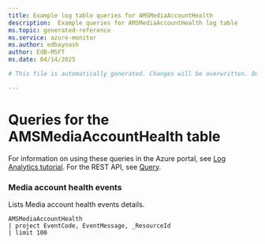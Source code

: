 ```yaml
---
title: Example log table queries for AMSMediaAccountHealth
description:  Example queries for AMSMediaAccountHealth log table
ms.topic: generated-reference
ms.service: azure-monitor
ms.author: edbaynash
author: EdB-MSFT
ms.date: 04/14/2025

# This file is automatically generated. Changes will be overwritten. Do not change this file directly. 

---
```


# Queries for the AMSMediaAccountHealth table

For information on using these queries in the Azure portal, see [Log Analytics tutorial](/azure/azure-monitor/logs/log-analytics-tutorial). For the REST API, see [Query](/azure/azure-monitor/logs/api/overview).


### Media account health events  


Lists Media account health events details.  

```query
AMSMediaAccountHealth
| project EventCode, EventMessage, _ResourceId
| limit 100
```

